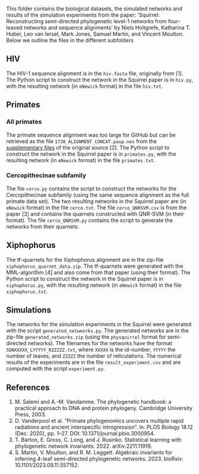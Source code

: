 This folder contains the biological datasets, the simulated networks and results of the simulation experiments from the paper:
'Squirrel: Reconstructing semi-directed phylogenetic level-1 networks from four-leaved networks and sequence alignments' by Niels Holtgrefe, Katharina T. Huber, Leo van Iersel, Mark Jones, Samuel Martin, and Vincent Moulton. Below we outline the files in the different subfolders

## HIV
The HIV-1 sequence alignment is in the `hiv.fasta` file, originally from [1]. The Python script to construct the network in the Squirrel paper is in `hiv.py`, with the resulting network (in `eNewick` format) in the file `hiv.txt`.

## Primates
### All primates
The primate sequence alignment was too large for GitHub but can be retrieved as the file `1730_ALIGNMENT_CONCAT.paup.nex` from the [supplementary files](https://doi.org/10.5061/dryad.rfj6q577d) of the original source [2]. The Python script to construct the network in the Squirrel paper is in `primates.py`, with the resulting network (in `eNewick` format) in the file `primates.txt`.

### Cercopithecinae subfamily
The file `cerco.py` contains the script to construct the networks for the Cercopithecinae subfamily (using the same sequence alignment as the full primate data set). The two resulting networks in the Squirrel paper are (in `eNewick` format) in the file `cerco.txt`. The file `cerco_QNRSVM.csv` is from the paper [3] and contains the quarnets constructed with QNR-SVM (in their format). The file `cerco_QNRSVM.py` contains the script to generate the networks from their quarnets. 

## Xiphophorus
The tf-quarnets for the Xiphophorus alignment are in the zip-file `xiphophorus_quarnet_data.zip`. The tf-quarnets were generated with the MML-algorithm [4] and also come from that paper (using their format). The Python script to construct the network in the Squirrel paper is in `xiphophorus.py`, with the resulting network (in `eNewick` format) in the file `xiphophorus.txt`.

## Simulations
The networks for the simulation experiments in the Squirrel were generated with the script `generated_netweorks.py`. The generated networks are in the zip-file `generated_networks.zip` (using the `physquirrel` format for semi-directed networks). The filenames for the networks have the format `SDNXXXXX_LYYYYY_RZZZZZ.txt`, where `XXXXX` is the id-number, `YYYYY` the number of leaves, and `ZZZZZ` the number of reticulations. The numerical results of the experiments are in the file `result_experiment.csv` and are computed with the script `experiment.py`.

## References

1. M. Salemi and A.-M. Vandamme. The phylogenetic handbook: a practical approach to DNA and protein phylogeny. Cambridge University Press, 2003.
2. D. Vanderpool et al. “Primate phylogenomics uncovers multiple rapid radiations and ancient interspecific introgression”. In: PLOS Biology 18.12 (Dec. 2020), pp. 1–27. DOI: 10.1371/journal.pbio.3000954.
3. T. Barton, E. Gross, C. Long, and J. Rusinko. Statistical learning with phylogenetic network invariants. 2022. arXiv:2211.11919.
4. S. Martin, V. Moulton, and R. M. Leggett. Algebraic invariants for inferring 4-leaf semi-directed phylogenetic networks. 2023. bioRxiv: 10.1101/2023.09.11.557152.
